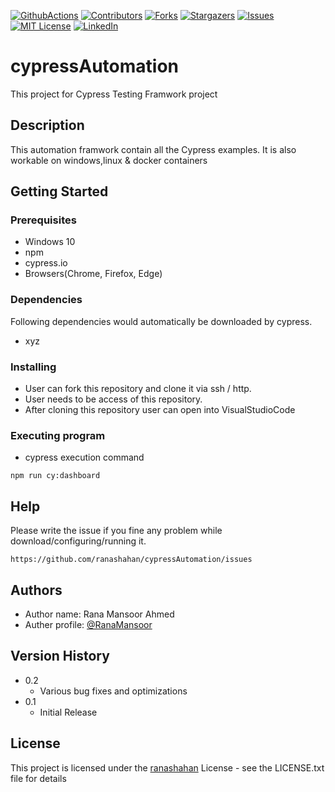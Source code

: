 [![GithubActions][githubactions-shield]][githubactions-url]
[![Contributors][contributors-shield]][contributors-url]
[![Forks][forks-shield]][forks-url]
[![Stargazers][stars-shield]][stars-url]
[![Issues][issues-shield]][issues-url]
[![MIT License][license-shield]][license-url]
[![LinkedIn][linkedin-shield]][linkedin-url]
# cypressAutomation

This project for Cypress Testing Framwork project

## Description

This automation framwork contain all the Cypress examples. It is also workable on windows,linux & docker containers


## Getting Started

### Prerequisites
* Windows 10
* npm
* cypress.io
* Browsers(Chrome, Firefox, Edge)

### Dependencies
Following dependencies would automatically be downloaded by cypress.
* xyz

### Installing

* User can fork this repository and clone it via ssh / http.
* User needs to be access of this repository.
* After cloning this repository user can open into VisualStudioCode

### Executing program

* cypress execution command 
```
npm run cy:dashboard
```

## Help

Please write the issue if you fine any problem while download/configuring/running it.
```
https://github.com/ranashahan/cypressAutomation/issues
```

## Authors
* Author name: Rana Mansoor Ahmed  
* Auther profile: [@RanaMansoor](https://github.com/ranashahan)

## Version History

* 0.2
    * Various bug fixes and optimizations
* 0.1
    * Initial Release

## License

This project is licensed under the [ranashahan](https://github.com/ranashahan/cypressAutomation/blob/master/LICENSE) 
License - see the LICENSE.txt file for details

<!-- MARKDOWN LINKS & IMAGES -->
<!-- https://www.markdownguide.org/basic-syntax/#reference-style-links -->
[contributors-shield]: https://img.shields.io/github/contributors/ranashahan/cypressAutomation.svg?style=for-the-badge
[contributors-url]: https://github.com/ranashahan/cypressAutomation/graphs/contributors
[forks-shield]: https://img.shields.io/github/forks/ranashahan/cypressAutomation.svg?style=for-the-badge
[forks-url]: https://github.com/ranashahan/cypressAutomation/network/members
[stars-shield]: https://img.shields.io/github/stars/ranashahan/cypressAutomation.svg?style=for-the-badge
[stars-url]: https://github.com/ranashahan/cypressAutomation/stargazers
[issues-shield]: https://img.shields.io/github/issues/ranashahan/cypressAutomation.svg?style=for-the-badge
[issues-url]: https://github.com/ranashahan/cypressAutomation/issues
[license-shield]: https://img.shields.io/github/license/ranashahan/cypressAutomation.svg?style=for-the-badge
[license-url]: https://github.com/ranashahan/cypressAutomation/blob/master/LICENSE
[linkedin-shield]: https://img.shields.io/badge/-LinkedIn-black.svg?style=for-the-badge&logo=linkedin&colorB=555
[linkedin-url]: https://linkedin.com/in/ranamansoorahmed/
[githubactions-shield]: https://img.shields.io/github/actions/workflows/main.yml/ranashahan/cypressAutomation.svg?style=for-the-badge
[githubactions-url]: https://github.com/ranashahan/cypressAutomation/actions/workflows/main.yml